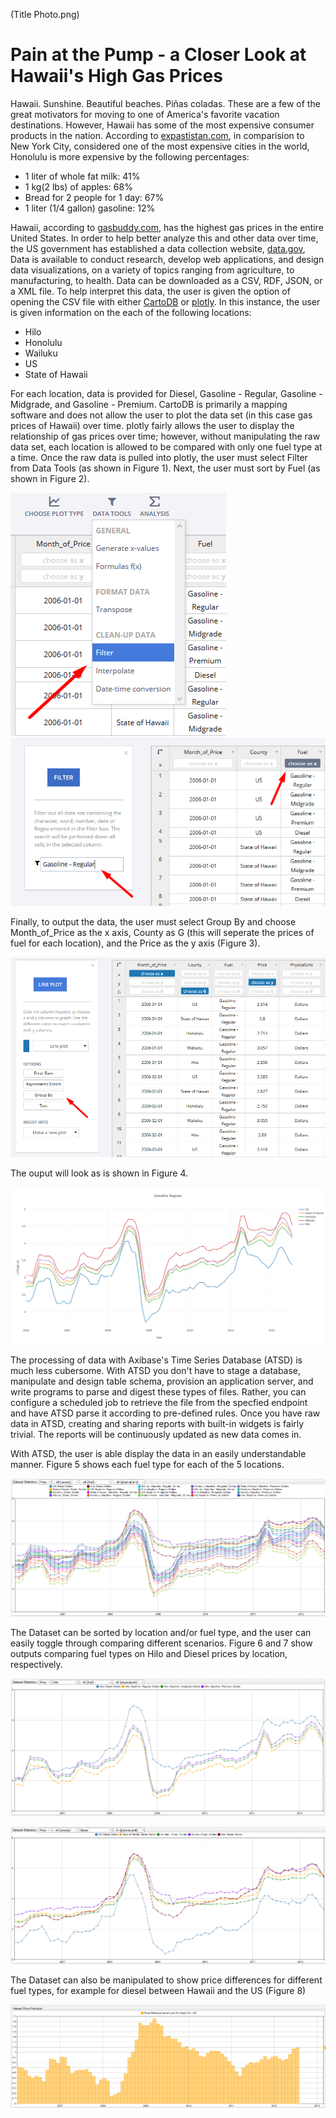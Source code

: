 (Title Photo.png)

Pain at the Pump - a Closer Look at Hawaii's High Gas Prices
============================================================

Hawaii. Sunshine. Beautiful beaches. Piñas coladas. These are a few of the great motivators for moving to one of America's favorite vacation destinations. However,
Hawaii has some of the most expensive consumer products in the nation. According to [expastistan.com](https://www.expatistan.com/cost-of-living/comparison/new-york-city/honolulu), 
in comparision to New York City, considered one of the most expensive cities in the world, Honolulu is more expensive by the following percentages:

* 1 liter of whole fat milk: 41%
* 1 kg(2 lbs) of apples: 68%
* Bread for 2 people for 1 day: 67%
* 1 liter (1/4 gallon) gasoline: 12%

Hawaii, according to [gasbuddy.com](https://www.gasbuddy.com/USA), has the highest gas prices in the entire United States. In order to help better analyze this and other data over time, the
US government has established a data collection website, [data.gov](https://www.data.gov/), Data is available to conduct research, develop web applications, and design data visualizations,
on a variety of topics ranging from agriculture, to manufacturing, to health. Data can be downloaded as a CSV, RDF, JSON, or a XML file. To help interpret this
data, the user is given the option of opening the CSV file with either [CartoDB](https://carto.com/) or [plotly](https://plot.ly/). In this instance, the user is given information on the each of the
following locations: 

* Hilo
* Honolulu
* Wailuku
* US
* State of Hawaii

For each location, data is provided for Diesel, Gasoline - Regular, Gasoline - Midgrade, and Gasoline - Premium. CartoDB is primarily a mapping software and does
not allow the user to plot the data set (in this case gas prices of Hawaii) over time. plotly fairly allows the user to display the relationship of gas prices over 
time; however, without manipulating the raw data set, each location is allowed to be compared with only one fuel type at a time. Once the raw data is pulled
into plotly, the user must select Filter from Data Tools (as shown in Figure 1). Next, the user must sort by Fuel (as shown in Figure 2). 

![Figure 1](Figure1.png)  ![Figure 2](Figure2.png)

Finally, to output the data, the user must select Group By and choose Month_of_Price as the x axis, County as G (this will seperate the prices of fuel for each 
location), and the Price as the y axis (Figure 3).

![Figure 3](Figure3.png) 

The ouput will look as is shown in Figure 4.

![Figure 4](Figure4.png)

The processing of data with Axibase's Time Series Database (ATSD) is much less cubersome. With ATSD you don't have to stage a database, manipulate and design
table schema, provision an application server, and write programs to parse and digest these types of files. Rather, you can configure a scheduled job to retrieve
the file from the specfied endpoint and have ATSD parse it according to pre-defined rules. Once you have raw data in ATSD, creating and sharing reports with
built-in widgets is fairly trivial. The reports will be continuously updated as new data comes in.

With ATSD, the user is able display the data in an easily understandable manner. Figure 5 shows each fuel type for each of the 5 locations.

![Figure 5](Figure5.png) 

The Dataset can be sorted by location and/or fuel type, and the user can easily toggle through comparing different scenarios. Figure 6 and 7 show outputs
comparing fuel types on Hilo and Diesel prices by location, respectively.

![Figure 6](Figure6.png)

![Figure 7](Figure7.png)

The Dataset can also be manipulated to show price differences for different fuel types, for example for diesel between Hawaii and the US (Figure 8)

![Figure 8](Figure8.png)





     
